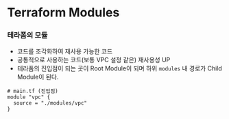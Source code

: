 Terraform Modules
=====================
### 테라폼의 모듈
* 코드를 조각화하여 재사용 가능한 코드
* 공통적으로 사용하는 코드(보통 VPC 설정 같은) 재사용성 UP
* 테라폼의 진입점이 되는 곳이 Root Module이 되며 하위 `modules` 내 경로가 Child Module이 된다.
```
# main.tf (진입점)
module "vpc" {
  source = "./modules/vpc"
}
```